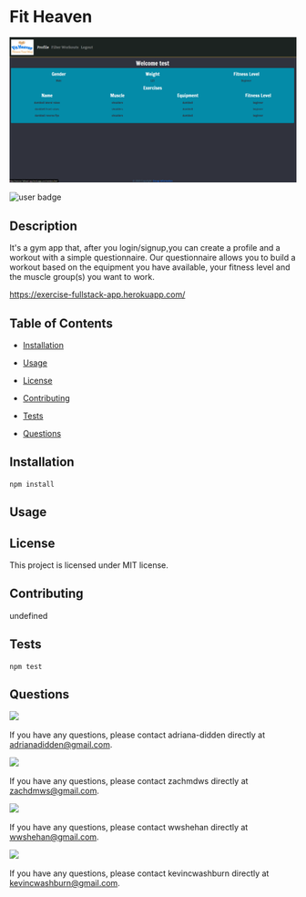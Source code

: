 
  # Fit Heaven
![Fit heaven screen shot](./public/images/main.png)


  ![user badge](https://img.shields.io/badge/license-MIT-red)

## Description 
 
  It's a gym app that, after you login/signup,you can create a profile and a workout with a simple questionnaire. Our questionnaire allows you to build a workout based on the equipment you have available, your fitness level and the muscle group(s) you want to work. 
  
https://exercise-fullstack-app.herokuapp.com/

## Table of Contents 
 
- [Installation](#Installation) 

- [Usage](#Usage) 

- [License](#License) 

- [Contributing](#Contributing) 

- [Tests](#Tests) 

- [Questions](#Questions) 


## Installation  

```
npm install
```

## Usage 



## License 

This project is licensed under MIT license.

## Contributing 

undefined

## Tests 

```
npm test
```

## Questions 

<img src="https://avatars3.githubusercontent.com/u/46576203?v=4" width='100px' />

If you have any questions, please contact adriana-didden directly at adrianadidden@gmail.com. 


<img src="https://avatars1.githubusercontent.com/u/59651796?v=4" width='100px' />

If you have any questions, please contact zachmdws directly at zachdmws@gmail.com. 


<img src="https://avatars0.githubusercontent.com/u/59990106?v=4" width='100px' />

If you have any questions, please contact wwshehan directly at wwshehan@gmail.com. 

<img src="https://avatars0.githubusercontent.com/u/57323164?v=4" width='100px' />

If you have any questions, please contact kevincwashburn directly at kevincwashburn@gmail.com. 

